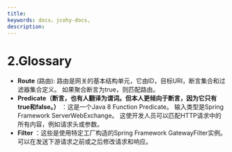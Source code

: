 ```yaml
---
title: 
keywords: docs，jcohy-docs,
description: 
---
```


# 2.Glossary

*  **Route** (路由): 路由是网关的基本结构单元，它由ID，目标URI，断言集合和过滤器集合定义。 如果聚合断言为true，则匹配路由。
*  **Predicate（断言，也有人翻译为谓词。但本人更倾向于断言，因为它只有true和false。）** ：这是一个Java 8 Function Predicate。 输入类型是Spring Framework ServerWebExchange。 这使开发人员可以匹配HTTP请求中的所有内容，例如请求头或参数。
*  **Filter** ：这些是使用特定工厂构造的Spring Framework GatewayFilter实例。 可以在发送下游请求之前或之后修改请求和响应。
